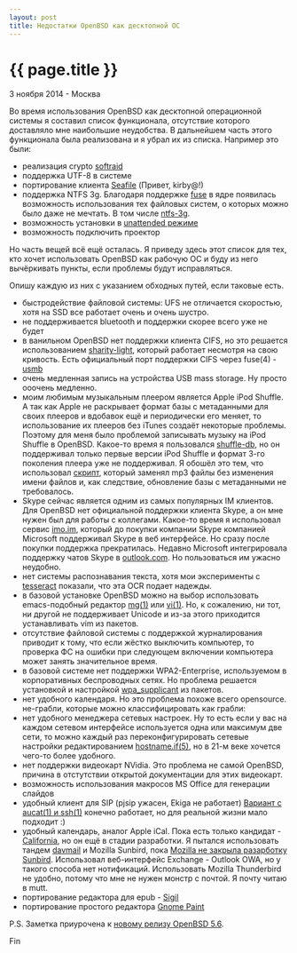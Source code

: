 ```yaml
---
layout: post
title: Недостатки OpenBSD как десктопной ОС
---
```


{{ page.title }}
================

<p class="meta">3 ноября 2014 - Москва</p>

Во время использования OpenBSD как десктопной операционной системы
я составил список функционала, отсутствие которого
доставляло мне наибольшие неудобства. В дальнейшем часть этого
функционала была реализована и я убрал их из списка.
Например это были:

- реализация crypto [softraid](http://www.openbsd.org/cgi-bin/man.cgi/OpenBSD-current/man4/softraid.4?query=softraid)
- поддержка UTF-8 в системе
- портирование клиента [Seafile](http://ports.su/net/seafile) (Привет, kirby@!)
- поддержка NTFS 3g. Благодаря поддержке [fuse](http://www.openbsd.org/cgi-bin/man.cgi/OpenBSD-current/man4/fuse.4?query=fuse) в ядре появилась возможность использования тех файловых систем,
о которых можно было даже не мечтать. В том числе [ntfs-3g](http://ports.su/sysutils/ntfs-3g).
- возможность установки в [unattended режиме](http://www.openbsd.org/cgi-bin/man.cgi/OpenBSD-current/man8/autoinstall.8?query=autoinstall)
- возможность подключить проектор

Но часть вещей всё ещё осталась.
Я приведу здесь этот список для тех, кто хочет использовать OpenBSD
как рабочую ОС и буду из него вычёркивать пункты, если проблемы будут исправляться.

Опишу каждую из них с указанием обходных путей, если таковые есть.

* быстродействие файловой системы: UFS не отличается скоростью, хотя
на SSD все работает очень и очень шустро.
* не поддерживается bluetooth и поддержки скорее всего уже не будет
* в ванильном OpenBSD нет поддержки клиента CIFS, но это решается использованием [sharity-light](http://ports.su/net/sharity-light), который работает несмотря на свою кривость.
Есть официальный порт поддержки CIFS через fuse(4) - [usmb](http://ports.su/sysutils/usmb)
* очень медленная запись на устройства USB mass storage. Ну просто ооочень медленно.
* моим любимым музыкальным плеером является Apple iPod Shuffle.
А так как Apple не раскрывает формат базы с метаданными для своих плееров и вдобавок
ещё и периодически его меняет, то использование их плееров без iTunes создаёт некоторые проблемы.
Поэтому для меня было проблемой записывать музыку на iPod Shuffle в OpenBSD.
Какое-то время я пользовался [shuffle-db](http://shuffle-db.sourceforge.net),
но он поддерживал только первые версии iPod Shuffle и формат 3-го поколения
плеера уже не поддерживал. Я обошёл это тем, что использовал [скрипт](https://github.com/ligurio/ipodsync),
который заменял mp3 файлы без изменения имени файлов и, как следствие,
обновление базы с метаданными не требовалось.
* Skype сейчас является одним из самых популярных IM клиентов.
Для OpenBSD нет официальной поддержки клиента Skype, а он мне нужен был для работы с коллегами.
Какое-то время я использовал сервис [imo.im](http://imo.im), который до покупки компании Skype
компанией Microsoft поддерживал Skype в веб интерфейсе. Но сразу после покупки поддержка прекратилась.
Недавно Microsoft интегрировала поддержку чатов Skype в [outlook.com](http://outlook.com).
Но пользоваться им ужасно неудобно.
* нет системы распознавания текста, хотя мои эксперименты с [tesseract](http://ports.su/graphics/tesseract)
показали, что эта OCR подает надежды.
* в базовой установке OpenBSD можно на выбор использовать emacs-подобный редактор [mg(1)](http://www.openbsd.org/cgi-bin/man.cgi?query=mg&apropos=0&sektion=0&manpath=OpenBSD+Current&arch=i386&format=html)
или [vi(1)](http://www.openbsd.org/cgi-bin/man.cgi?query=vi&apropos=0&sektion=0&manpath=OpenBSD+Current&arch=i386&format=html).  Но, к сожалению, ни тот, ни другой
не поддерживает Unicode и из-за этого приходится устанавливать vim из пакетов.
* отсутствие файловой системы с поддержкой журналирования приводит к тому,
что если жёстко выключить компьютер, то проверка ФС на ошибки
при следующем включении компьютера может занять значительное время.
* в базовой системе нет поддержки WPA2-Enterprise, используемом в корпоративных беспроводных сетях.
Но проблема решается установкой и настройкой [wpa_supplicant](http://ports.su/security/wpa_supplicant) из пакетов.
* нет удобного календаря. Но это проблема похоже всего opensource.
не-грабли, которые можно классифицировать как грабли:
* нет удобного менеджера сетевых настроек. Ну то есть
если у вас на каждом сетевом интерфейсе используется одна или максимум две
сети, то можно каждый раз переконфигурировать сетевые настройки редактированием [hostname.if(5)](http://www.openbsd.org/cgi-bin/man.cgi/OpenBSD-current/man5/hostname.if.5?query=hostname%2eif&sec=5),
но в 21-м веке хочется чего-то более удобного.
* нет поддержки видеокарт NVidia. Это проблема не самой OpenBSD,
причина в отстутствии открытой документации для этих видеокарт.
* возможность использования макросов MS Office для генерации слайдов
* удобный клиент для SIP (pjsip ужасен, Ekiga не работает)
[Вариант с aucat(1) и ssh(1)](http://article.gmane.org/gmane.os.openbsd.misc/159482) конечно работает, но для реальной жизни мало подходит :)
* удобный календарь, аналог Apple iCal. Пока есть только кандидат -
[California](http://www.opennet.ru/opennews/art.shtml?num=39375),
но он ещё в стадии разработки. Я пытался использовать тандем [davmail](http://davmail.sourceforge.net/)
и Mozilla Sunbird, пока [Mozilla не закрыла разарботку Sunbird](https://support.mozilla.org/en-US/kb/calendar-lightning-and-sunbird-faq). Использовал веб-интерфейс Exchange - Outlook OWA, но у такого способа нет нотификаций.
Использовать Mozilla Thunderbird не удобно, потому что мне не нужен монстр с
почтой. Я почту читаю в mutt.
* портирование редактора для epub - [Sigil](http://code.google.com/p/sigil/)
* портирование простого редактора [Gnome Paint](https://code.google.com/p/gnome-paint/)
<!-- * мне не нравится недружелюбность разработчиков к конечным пользователям -->
<!-- * warn when battery is over [shutdownd](https://github.com/jcs/shutdownd) -->

P.S. Заметка приурочена к [новому релизу OpenBSD 5.6](http://www.openbsd.org/56.html).

Fin
